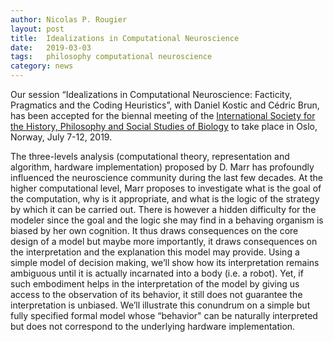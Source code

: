 ```yaml
---
author: Nicolas P. Rougier
layout: post
title:  Idealizations in Computational Neuroscience
date:   2019-03-03
tags:   philosophy computational neuroscience
category: news
---
```


Our session “Idealizations in Computational Neuroscience: Facticity, Pragmatics
and the Coding Heuristics”, with Daniel Kostic and Cédric Brun, has been
accepted for the biennal meeting of the [International Society for the
History, Philosophy and Social Studies of Biology](https://www.ishpssb.org/) to
take place in Oslo, Norway, July 7-12, 2019.

The three-levels analysis (computational theory, representation and algorithm,
hardware implementation) proposed by D. Marr has profoundly influenced the
neuroscience community during the last few decades. At the higher computational
level, Marr proposes to investigate what is the goal of the computation, why is
it appropriate, and what is the logic of the strategy by which it can be
carried out. There is however a hidden difficulty for the modeler since the
goal and the logic she may find in a behaving organism is biased by her own
cognition. It thus draws consequences on the core design of a model but maybe
more importantly, it draws consequences on the interpretation and the
explanation this model may provide. Using a simple model of decision making,
we’ll show how its interpretation remains ambiguous until it is actually
incarnated into a body (i.e. a robot). Yet, if such embodiment helps in the
interpretation of the model by giving us access to the observation of its
behavior, it still does not guarantee the interpretation is unbiased. We’ll
illustrate this conundrum on a simple but fully specified formal model whose
“behavior" can be naturally interpreted but does not correspond to the
underlying hardware implementation.
